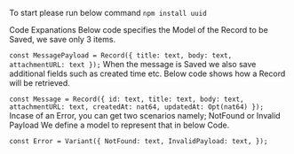 To start please run below command
`
 npm install uuid
`

Code Expanations
Below code specifies the Model of the Record to be Saved, we save only 3 items.

`
const MessagePayload = Record({
    title: text,
    body: text,
    attachmentURL: text
});
`
When the message is Saved we also save additional fields such as created time etc.
Below code shows how a Record will be retrieved.

`
const Message = Record({
    id: text,
    title: text,
    body: text,
    attachmentURL: text,
    createdAt: nat64,
    updatedAt: Opt(nat64)
});
`
Incase of an Error, you can get two scenarios namely; NotFound or Invalid Payload
We define a model to represent that in below Code.

`
const Error = Variant({
    NotFound: text,
    InvalidPayload: text,
});
`







